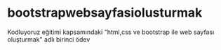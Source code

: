 # bootstrapwebsayfasiolusturmak
Kodluyoruz eğitimi kapsamındaki "html,css ve bootstrap ile web sayfası oluşturmak" adlı birinci ödev